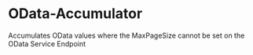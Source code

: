 # OData-Accumulator
Accumulates OData values where the MaxPageSize cannot be set on the OData Service Endpoint

